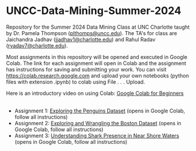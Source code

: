 # UNCC-Data-Mining-Summer-2024
Repository for the Summer 2024 Data Mining Class at UNC Charlotte taught by Dr. Pamela Thompson (plthomps@uncc.edu). The TA's for class are Jaichandra Jadhav (jjadhav1@charlotte.edu) and Rahul Radav (ryadav7@charlotte.edu).

Most assignments in this repository will be opened and executed in Google Colab. The link for each assignment will open in Colab and the assignment has instructions for saving and submitting your work. You can visit https://colab.research.google.com and upload your own notebooks (python files with extension .ipynb) to colab using File . . . Upload.<br>

Here is an introductory video on using Colab: <a href="https://www.youtube.com/watch?v=RLYoEyIHL6A">Google Colab for Beginners</a><br><br>
<ul>
  <li>Assignment 1: <a href="https://githubtocolab.com/plthomps/UNCC-Data-Mining-Summer-2024/blob/main/Exploring_Penguins.ipynb">Exploring the Penguins Dataset</a> (opens in Google Colab, follow all instructions)</li>
    <li>Assignment 2: <a href="https://githubtocolab.com/plthomps/UNCC-Data-Mining-Summer-2024/blob/main/Lab_Exercise_2.ipynb">Exploring and Wrangling the Boston Dataset</a> (opens in Google Colab, follow all instructions)</li>
      <li>Assignment 3: <a href="https://githubtocolab.com/plthomps/UNCC-Data-Mining-Summer-2024/blob/main/Detecting_Shark_Presence.ipynb">Understanding Shark Presence in Near Shore Waters</a> (opens in Google Colab, follow all instructions)</li>
</ul>
